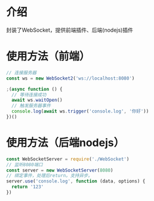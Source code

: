 # 介绍
封装了WebSocket，提供前端插件、后端(nodejs)插件

# 使用方法（前端）
```JavaScript
// 连接服务器
const ws = new WebSocket2('ws://localhost:8080')

;(async function () {
  // 等待连接成功
  await ws.waitOpen()
  // 触发服务器事件
  console.log(await ws.trigger('console.log', '你好'))
})()
```

# 使用方法（后端nodejs）
```JavaScript
const WebSocketServer = require('./WebSocket')
// 监听8080端口
const server = new WebSocketServer(8080)
// 绑定事件，处理后return。支持异步。
server.use('console.log', function (data, options) {
  return '123'
})
```